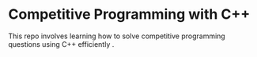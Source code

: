 # Competitive Programming with C++
This repo involves learning how to solve competitive programming questions using C++ efficiently .
